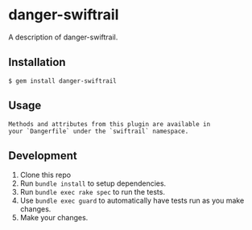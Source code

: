 # danger-swiftrail

A description of danger-swiftrail.

## Installation

    $ gem install danger-swiftrail

## Usage

    Methods and attributes from this plugin are available in
    your `Dangerfile` under the `swiftrail` namespace.

## Development

1. Clone this repo
2. Run `bundle install` to setup dependencies.
3. Run `bundle exec rake spec` to run the tests.
4. Use `bundle exec guard` to automatically have tests run as you make changes.
5. Make your changes.

